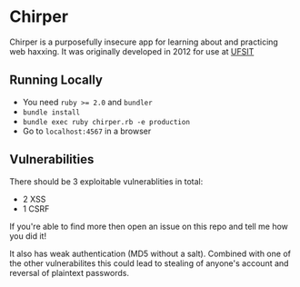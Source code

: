 # Chirper
Chirper is a purposefully insecure app for learning about and practicing web haxxing.
It was originally developed in 2012 for use at [UFSIT](http://ufsit.org/)

## Running Locally
- You need `ruby >= 2.0` and `bundler`
- `bundle install`
- `bundle exec ruby chirper.rb -e production`
- Go to `localhost:4567` in a browser

## Vulnerabilities
There should be 3 exploitable vulnerablities in total:
- 2 XSS
- 1 CSRF

If you're able to find more then open an issue on this repo and tell me how you did it!

It also has weak authentication (MD5 without a salt). Combined with one of the other vulnerabilites
this could lead to stealing of anyone's account and reversal of plaintext passwords.
